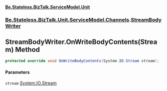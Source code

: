 #### [Be.Stateless.BizTalk.ServiceModel.Unit](README.md 'README')
### [Be.Stateless.BizTalk.Unit.ServiceModel.Channels](Be.Stateless.BizTalk.Unit.ServiceModel.Channels.md 'Be.Stateless.BizTalk.Unit.ServiceModel.Channels').[StreamBodyWriter](StreamBodyWriter.md 'Be.Stateless.BizTalk.Unit.ServiceModel.Channels.StreamBodyWriter')

## StreamBodyWriter.OnWriteBodyContents(Stream) Method

```csharp
protected override void OnWriteBodyContents(System.IO.Stream stream);
```
#### Parameters

<a name='Be.Stateless.BizTalk.Unit.ServiceModel.Channels.StreamBodyWriter.OnWriteBodyContents(System.IO.Stream).stream'></a>

`stream` [System.IO.Stream](https://docs.microsoft.com/en-us/dotnet/api/System.IO.Stream 'System.IO.Stream')